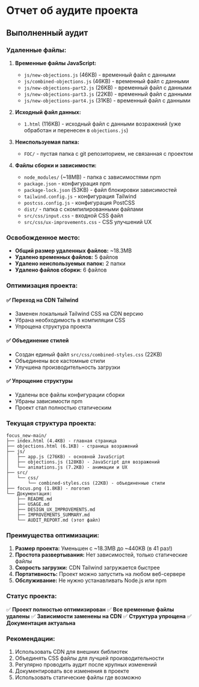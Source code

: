 # Отчет об аудите проекта

## Выполненный аудит

### Удаленные файлы:

1. **Временные файлы JavaScript:**
   - `js/new-objections.js` (46KB) - временный файл с данными
   - `js/combined-objections.js` (46KB) - временный файл с данными
   - `js/new-objections-part2.js` (26KB) - временный файл с данными
   - `js/new-objections-part3.js` (22KB) - временный файл с данными
   - `js/new-objections-part4.js` (31KB) - временный файл с данными

2. **Исходный файл данных:**
   - `1.html` (116KB) - исходный файл с данными возражений (уже обработан и перенесен в `objections.js`)

3. **Неиспользуемая папка:**
   - `FOC/` - пустая папка с git репозиторием, не связанная с проектом

4. **Файлы сборки и зависимости:**
   - `node_modules/` (~18MB) - папка с зависимостями npm
   - `package.json` - конфигурация npm
   - `package-lock.json` (53KB) - файл блокировки зависимостей
   - `tailwind.config.js` - конфигурация Tailwind
   - `postcss.config.js` - конфигурация PostCSS
   - `dist/` - папка с скомпилированными файлами
   - `src/css/input.css` - входной CSS файл
   - `src/css/ux-improvements.css` - CSS улучшений UX

### Освобожденное место:
- **Общий размер удаленных файлов:** ~18.3MB
- **Удалено временных файлов:** 5 файлов
- **Удалено неиспользуемых папок:** 2 папки
- **Удалено файлов сборки:** 6 файлов

### Оптимизация проекта:

#### ✅ Переход на CDN Tailwind
- Заменен локальный Tailwind CSS на CDN версию
- Убрана необходимость в компиляции CSS
- Упрощена структура проекта

#### ✅ Объединение стилей
- Создан единый файл `src/css/combined-styles.css` (22KB)
- Объединены все кастомные стили
- Улучшена производительность загрузки

#### ✅ Упрощение структуры
- Удалены все файлы конфигурации сборки
- Убраны зависимости npm
- Проект стал полностью статическим

### Текущая структура проекта:

```
focus_new-main/
├── index.html (4.4KB) - главная страница
├── objections.html (6.1KB) - страница возражений
├── js/
│   ├── app.js (276KB) - основной JavaScript
│   ├── objections.js (128KB) - JavaScript для возражений
│   └── animations.js (7.2KB) - анимации и UX
├── src/
│   └── css/
│       └── combined-styles.css (22KB) - объединенные стили
├── focus.png (1.8KB) - логотип
└── Документация:
    ├── README.md
    ├── USAGE.md
    ├── DESIGN_UX_IMPROVEMENTS.md
    ├── IMPROVEMENTS_SUMMARY.md
    └── AUDIT_REPORT.md (этот файл)
```

### Преимущества оптимизации:

1. **Размер проекта:** Уменьшен с ~18.3MB до ~440KB (в 41 раз!)
2. **Простота развертывания:** Нет зависимостей, только статические файлы
3. **Скорость загрузки:** CDN Tailwind загружается быстрее
4. **Портативность:** Проект можно запустить на любом веб-сервере
5. **Обслуживание:** Не нужно устанавливать Node.js или npm

### Статус проекта:
✅ **Проект полностью оптимизирован**
✅ **Все временные файлы удалены**
✅ **Зависимости заменены на CDN**
✅ **Структура упрощена**
✅ **Документация актуальна**

### Рекомендации:
1. Использовать CDN для внешних библиотек
2. Объединять CSS файлы для лучшей производительности
3. Регулярно проводить аудит после крупных изменений
4. Документировать все изменения в проекте
5. Использовать статические файлы где возможно

